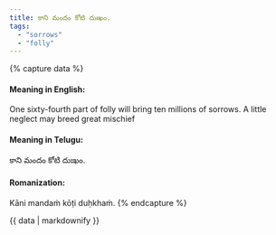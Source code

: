 ```yaml
---
title: కాని మందం కోటి దుఃఖం.
tags:
  - "sorrows"
  - "folly"
---
```


{% capture data %}
#### Meaning in English:
One sixty-fourth part of folly will bring ten millions of sorrows.
A little neglect may breed great mischief

#### Meaning in Telugu:
కాని మందం కోటి దుఃఖం.

#### Romanization:
Kāni mandaṁ kōṭi duḥkhaṁ.
{% endcapture %}

{{ data | markdownify }}

